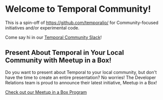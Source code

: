 # Welcome to Temporal Community!
This is a spin-off of https://github.com/temporalio/ for Community-focused initiatives and/or experimental code.

Come say hi in our [Temporal Community Slack](https://t.mp/slack)!

## Present About Temporal in Your Local Community with Meetup in a Box!

Do you want to present about Temporal to your local community, but don't have the time to create an entire presentation?
No worries!
The Developer Relations team is proud to announce their latest initiative, Meetup in a Box!

[Check out our Meetup in a Box Program](https://learn.temporal.io/meetup_in_a_box)
